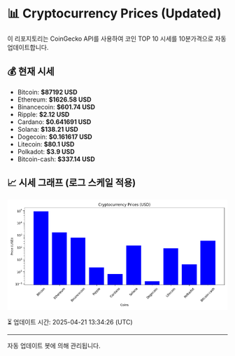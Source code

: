 
# 📊 Cryptocurrency Prices (Updated)

이 리포지토리는 CoinGecko API를 사용하여 코인 TOP 10 시세를 10분가격으로 자동 업데이트합니다.

## 💰 현재 시세
- Bitcoin: **$87192 USD**
- Ethereum: **$1626.58 USD**
- Binancecoin: **$601.74 USD**
- Ripple: **$2.12 USD**
- Cardano: **$0.641691 USD**
- Solana: **$138.21 USD**
- Dogecoin: **$0.161617 USD**
- Litecoin: **$80.1 USD**
- Polkadot: **$3.9 USD**
- Bitcoin-cash: **$337.14 USD**

## 📈 시세 그래프 (로그 스케일 적용)
![Crypto Prices](crypto_prices.png)

⏳ 업데이트 시간: 2025-04-21 13:34:26 (UTC)

---
자동 업데이트 봇에 의해 관리됩니다.
